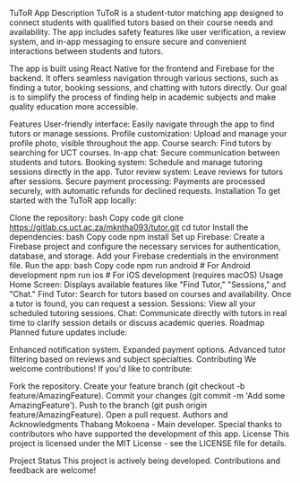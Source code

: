 TuToR App
Description
TuToR is a student-tutor matching app designed to connect students with qualified tutors based on their course needs and availability. The app includes safety features like user verification, a review system, and in-app messaging to ensure secure and convenient interactions between students and tutors.

The app is built using React Native for the frontend and Firebase for the backend. It offers seamless navigation through various sections, such as finding a tutor, booking sessions, and chatting with tutors directly. Our goal is to simplify the process of finding help in academic subjects and make quality education more accessible.

Features
User-friendly interface: Easily navigate through the app to find tutors or manage sessions.
Profile customization: Upload and manage your profile photo, visible throughout the app.
Course search: Find tutors by searching for UCT courses.
In-app chat: Secure communication between students and tutors.
Booking system: Schedule and manage tutoring sessions directly in the app.
Tutor review system: Leave reviews for tutors after sessions.
Secure payment processing: Payments are processed securely, with automatic refunds for declined requests.
Installation
To get started with the TuToR app locally:

Clone the repository:
bash
Copy code
git clone https://gitlab.cs.uct.ac.za/mkntha093/tutor.git
cd tutor
Install the dependencies:
bash
Copy code
npm install
Set up Firebase:
Create a Firebase project and configure the necessary services for authentication, database, and storage.
Add your Firebase credentials in the environment file.
Run the app:
bash
Copy code
npm run android  # For Android development
npm run ios      # For iOS development (requires macOS)
Usage
Home Screen: Displays available features like "Find Tutor," "Sessions," and "Chat."
Find Tutor: Search for tutors based on courses and availability. Once a tutor is found, you can request a session.
Sessions: View all your scheduled tutoring sessions.
Chat: Communicate directly with tutors in real time to clarify session details or discuss academic queries.
Roadmap
Planned future updates include:

Enhanced notification system.
Expanded payment options.
Advanced tutor filtering based on reviews and subject specialties.
Contributing
We welcome contributions! If you'd like to contribute:

Fork the repository.
Create your feature branch (git checkout -b feature/AmazingFeature).
Commit your changes (git commit -m 'Add some AmazingFeature').
Push to the branch (git push origin feature/AmazingFeature).
Open a pull request.
Authors and Acknowledgments
Thabang Mokoena - Main developer.
Special thanks to contributors who have supported the development of this app.
License
This project is licensed under the MIT License - see the LICENSE file for details.

Project Status
This project is actively being developed. Contributions and feedback are welcome!
